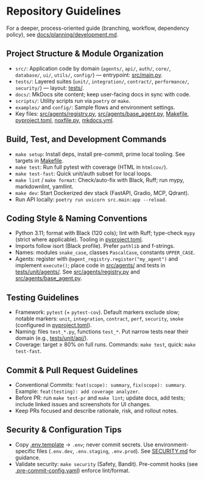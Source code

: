 # Repository Guidelines

For a deeper, process-oriented guide (branching, workflow, dependency policy), see [docs/planning/development.md](docs/planning/development.md).

## Project Structure & Module Organization
- `src/`: Application code by domain (`agents/`, `api/`, `auth/`, `core/`, `database/`, `ui/`, `utils/`, `config/`) — entrypoint: [src/main.py](src/main.py).
- `tests/`: Layered suites (`unit/`, `integration/`, `contract/`, `performance/`, `security/`) — layout: [tests/](tests/).
- `docs/`: MkDocs site content; keep user-facing docs in sync with code.
- `scripts/`: Utility scripts run via `poetry` or `make`.
- `examples/` and `config/`: Sample flows and environment settings.
- Key files: [src/agents/registry.py](src/agents/registry.py), [src/agents/base_agent.py](src/agents/base_agent.py), [Makefile](Makefile), [pyproject.toml](pyproject.toml), [noxfile.py](noxfile.py), [mkdocs.yml](mkdocs.yml).

## Build, Test, and Development Commands
- `make setup`: Install deps, install pre-commit, prime local tooling. See targets in [Makefile](Makefile).
- `make test`: Run full pytest with coverage (HTML in `htmlcov/`).
- `make test-fast`: Quick unit/auth subset for local loops.
- `make lint` / `make format`: Check/auto-fix with Black, Ruff; run mypy, markdownlint, yamllint.
- `make dev`: Start Dockerized dev stack (FastAPI, Gradio, MCP, Qdrant).
- Run API locally: `poetry run uvicorn src.main:app --reload`.

## Coding Style & Naming Conventions
- Python 3.11; format with Black (120 cols); lint with Ruff; type-check `mypy` (strict where applicable). Tooling in [pyproject.toml](pyproject.toml).
- Imports follow isort (Black profile). Prefer `pathlib` and f-strings.
- Names: modules `snake_case`, classes `PascalCase`, constants `UPPER_CASE`.
- Agents: register with `@agent_registry.register("my_agent")` and implement `execute()`; place code in [src/agents/](src/agents/) and tests in [tests/unit/agents/](tests/unit/agents/). See [src/agents/registry.py](src/agents/registry.py) and [src/agents/base_agent.py](src/agents/base_agent.py).

## Testing Guidelines
- Framework: `pytest` (+ `pytest-cov`). Default markers exclude slow; notable markers: `unit`, `integration`, `contract`, `perf`, `security`, `smoke` (configured in [pyproject.toml](pyproject.toml)).
- Naming: files `test_*.py`, functions `test_*`. Put narrow tests near their domain (e.g., [tests/unit/api/](tests/unit/api/)).
- Coverage: target ≥ 80% on full runs. Commands: `make test`, quick: `make test-fast`.

## Commit & Pull Request Guidelines
- Conventional Commits: `feat(scope): summary`, `fix(scope): summary`. Example: `feat(testing): add coverage analyzer`.
- Before PR: run `make test-pr` and `make lint`; update docs, add tests; include linked issues and screenshots for UI changes.
- Keep PRs focused and describe rationale, risk, and rollout notes.

## Security & Configuration Tips
- Copy [.env.template](.env.template) → `.env`; never commit secrets. Use environment-specific files (`.env.dev`, `.env.staging`, `.env.prod`). See [SECURITY.md](SECURITY.md) for guidance.
- Validate security: `make security` (Safety, Bandit). Pre-commit hooks (see [.pre-commit-config.yaml](.pre-commit-config.yaml)) enforce lint/format.
